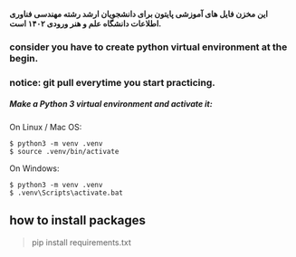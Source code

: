**این مخزن فایل های آموزشی پایتون برای دانشجویان ارشد رشته مهندسی فناوری اطلاعات دانشگاه علم و هنر ورودی ۱۴۰۲ است.** 


### consider you have to create python virtual environment at the begin.

### notice: git pull everytime you start practicing.

<!-- ## how to install virtual environment

> python -m venv myvenv -->

##### Make a Python 3 virtual environment and activate it:

On Linux / Mac OS:
```shell
$ python3 -m venv .venv
$ source .venv/bin/activate
```

On Windows:

```shell
$ python3 -m venv .venv
$ .venv\Scripts\activate.bat
```

## how to install packages

> pip install requirements.txt
